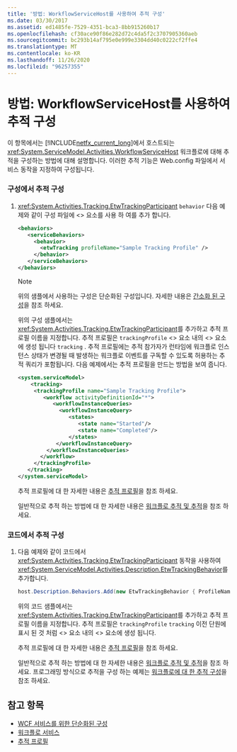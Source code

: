 ```yaml
---
title: '방법: WorkflowServiceHost를 사용하여 추적 구성'
ms.date: 03/30/2017
ms.assetid: ed1485fe-7529-4351-bca3-8bb915260b17
ms.openlocfilehash: cf30ace90f86e282d72c4da5f2c3707905360aeb
ms.sourcegitcommit: bc293b14af795e0e999e3304dd40c0222cf2ffe4
ms.translationtype: MT
ms.contentlocale: ko-KR
ms.lasthandoff: 11/26/2020
ms.locfileid: "96257355"
---
```

# <a name="how-to-configure-tracking-with-workflowservicehost"></a>방법: WorkflowServiceHost를 사용하여 추적 구성

이 항목에서는 [!INCLUDE[netfx_current_long](../../../../includes/netfx-current-long-md.md)]에서 호스트되는 <xref:System.ServiceModel.Activities.WorkflowServiceHost> 워크플로에 대해 추적을 구성하는 방법에 대해 설명합니다. 이러한 추적 기능은 Web.config 파일에서 서비스 동작을 지정하여 구성됩니다.  
  
### <a name="configure-tracking-in-configuration"></a>구성에서 추적 구성  
  
1. <xref:System.Activities.Tracking.EtwTrackingParticipant> `behavior` 다음 예제와 같이 구성 파일에 <> 요소를 사용 하 여를 추가 합니다.  
  
    ```xml  
    <behaviors>  
       <serviceBehaviors>  
         <behavior>  
           <etwTracking profileName="Sample Tracking Profile" />  
         </behavior>
       </serviceBehaviors>  
    </behaviors>  
    ```  
  
    > [!NOTE]
    > 위의 샘플에서 사용하는 구성은 단순화된 구성입니다. 자세한 내용은 [간소화 된 구성](../simplified-configuration.md)을 참조 하세요.  
  
     위의 구성 샘플에서는 <xref:System.Activities.Tracking.EtwTrackingParticipant>를 추가하고 추적 프로필 이름을 지정합니다. 추적 프로필은 `trackingProfile` <> 요소 내의 <> 요소에 생성 됩니다 `tracking` . 추적 프로필에는 추적 참가자가 런타임에 워크플로 인스턴스 상태가 변경될 때 발생하는 워크플로 이벤트를 구독할 수 있도록 허용하는 추적 쿼리가 포함됩니다. 다음 예제에서는 추적 프로필을 만드는 방법을 보여 줍니다.  
  
    ```xml  
    <system.serviceModel>  
        <tracking>
         <trackingProfile name="Sample Tracking Profile">  
            <workflow activityDefinitionId="*">  
               <workflowInstanceQueries>  
                 <workflowInstanceQuery>  
                    <states>  
                       <state name="Started"/>  
                       <state name="Completed"/>  
                    </states>  
                </workflowInstanceQuery>  
             </workflowInstanceQueries>  
           </workflow>  
         </trackingProfile>
       </tracking>  
    </system.serviceModel>  
    ```  
  
     추적 프로필에 대 한 자세한 내용은 [추적 프로필](../../windows-workflow-foundation/tracking-profiles.md)을 참조 하세요.  
  
     일반적으로 추적 하는 방법에 대 한 자세한 내용은 [워크플로 추적 및 추적](../../windows-workflow-foundation/workflow-tracking-and-tracing.md)을 참조 하세요.  
  
### <a name="configure-tracking-in-code"></a>코드에서 추적 구성  
  
1. 다음 예제와 같이 코드에서 <xref:System.Activities.Tracking.EtwTrackingParticipant> 동작을 사용하여 <xref:System.ServiceModel.Activities.Description.EtwTrackingBehavior>를 추가합니다.  
  
    ```csharp  
    host.Description.Behaviors.Add(new EtwTrackingBehavior { ProfileName = "Sample Tracking Profile" });  
    ```  
  
     위의 코드 샘플에서는 <xref:System.Activities.Tracking.EtwTrackingParticipant>를 추가하고 추적 프로필 이름을 지정합니다. 추적 프로필은 `trackingProfile` `tracking` 이전 단원에 표시 된 것 처럼 <> 요소 내의 <> 요소에 생성 됩니다.  
  
     추적 프로필에 대 한 자세한 내용은 [추적 프로필](../../windows-workflow-foundation/tracking-profiles.md)을 참조 하세요.  
  
     일반적으로 추적 하는 방법에 대 한 자세한 내용은 [워크플로 추적 및 추적](../../windows-workflow-foundation/workflow-tracking-and-tracing.md)을 참조 하세요. 프로그래밍 방식으로 추적을 구성 하는 예제는 [워크플로에 대 한 추적 구성](../../windows-workflow-foundation/configuring-tracking-for-a-workflow.md)을 참조 하세요.  
  
## <a name="see-also"></a>참고 항목

- [WCF 서비스를 위한 단순화된 구성](../samples/simplified-configuration-for-wcf-services.md)
- [워크플로 서비스](workflow-services.md)
- [추적 프로필](../../windows-workflow-foundation/tracking-profiles.md)
